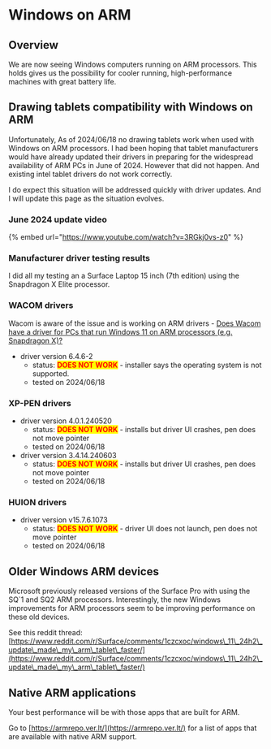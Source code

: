 # Windows on ARM



## Overview

We are now seeing Windows computers running on ARM processors. This holds gives us the possibility for cooler running, high-performance machines with great battery life.

## Drawing tablets compatibility with Windows on ARM

Unfortunately, As of 2024/06/18 no drawing tablets work when used with Windows on ARM processors. I had been hoping that tablet manufacturers would have already updated their drivers in preparing for the widespread availability of ARM PCs in June of 2024. However that did not happen. And existing intel tablet drivers do not work correctly.

I do expect this situation will be addressed quickly with driver updates. And I will update this page as the situation evolves.

### June 2024 update video

{% embed url="https://www.youtube.com/watch?v=3RGkj0vs-z0" %}

### Manufacturer driver testing results

I did all my testing an a Surface Laptop 15 inch (7th edition) using the Snapdragon X Elite processor.&#x20;

### WACOM drivers

Wacom is aware of the issue and is working on ARM drivers - [Does Wacom have a driver for PCs that run Windows 11 on ARM processors (e.g. Snapdragon X)? ](https://support.wacom.com/hc/en-us/articles/23838303808407-Does-Wacom-have-a-driver-for-PCs-that-run-Windows-11-on-ARM-processors-e-g-Snapdragon-X)

* driver version 6.4.6-2&#x20;
  * status: <mark style="color:red;">**DOES NOT WORK**</mark> - installer says the operating system is not supported.
  * tested on 2024/06/18

### XP-PEN drivers

* driver version 4.0.1.240520&#x20;
  * status: <mark style="color:red;">**DOES NOT WORK**</mark> - installs but driver UI crashes, pen does not move pointer
  * tested on 2024/06/18&#x20;
* driver version 3.4.14.240603&#x20;
  * status: <mark style="color:red;">**DOES NOT WORK**</mark> - installs but driver UI crashes, pen does not move pointer
  * tested on 2024/06/18

### HUION drivers

* driver version v15.7.6.1073&#x20;
  * status: <mark style="color:red;">**DOES NOT WORK**</mark> - driver UI does not launch, pen does not move pointer
  * tested on 2024/06/18

## Older Windows ARM devices

Microsoft previously released versions of the Surface Pro with using the SQ\`1 and SQ2 ARM processors.   Interestingly, the new Windows improvements for ARM processors seem to be improving performance on these old devices.

See this reddit thread: [https://www.reddit.com/r/Surface/comments/1czcxoc/windows\_11\_24h2\_update\_made\_my\_arm\_tablet\_faster/](https://www.reddit.com/r/Surface/comments/1czcxoc/windows\_11\_24h2\_update\_made\_my\_arm\_tablet\_faster/)

## Native ARM applications

Your best performance will be with those apps that are built for ARM.

Go to [https://armrepo.ver.lt/](https://armrepo.ver.lt/) for a list of apps that are available with native ARM support.

&#x20;

